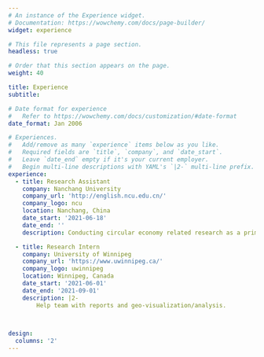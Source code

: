 ```yaml
---
# An instance of the Experience widget.
# Documentation: https://wowchemy.com/docs/page-builder/
widget: experience

# This file represents a page section.
headless: true

# Order that this section appears on the page.
weight: 40

title: Experience
subtitle:

# Date format for experience
#   Refer to https://wowchemy.com/docs/customization/#date-format
date_format: Jan 2006

# Experiences.
#   Add/remove as many `experience` items below as you like.
#   Required fields are `title`, `company`, and `date_start`.
#   Leave `date_end` empty if it's your current employer.
#   Begin multi-line descriptions with YAML's `|2-` multi-line prefix.
experience:
  - title: Research Assistant
    company: Nanchang University
    company_url: 'http://english.ncu.edu.cn/'
    company_logo: ncu
    location: Nanchang, China
    date_start: '2021-06-18'
    date_end: ''
    description: Conducting circular economy related research as a primary investigator.

  - title: Research Intern
    company: University of Winnipeg
    company_url: 'https://www.uwinnipeg.ca/'
    company_logo: uwinnipeg
    location: Winnipeg, Canada
    date_start: '2021-06-01'
    date_end: '2021-09-01'
    description: |2-
        Help team with reports and geo-visualization/analysis.
        


design:
  columns: '2'
---
```

